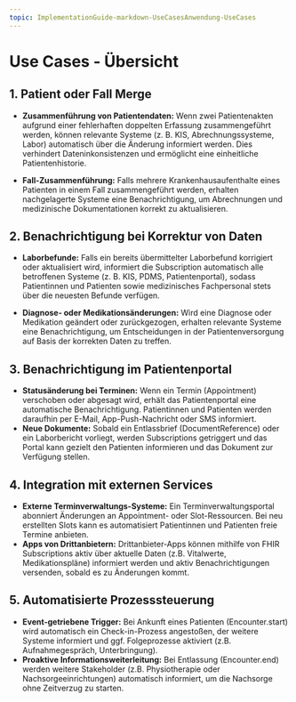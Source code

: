 ```yaml
---
topic: ImplementationGuide-markdown-UseCasesAnwendung-UseCases
---
```

# Use Cases - Übersicht

## 1. Patient oder Fall Merge

* **Zusammenführung von Patientendaten:** Wenn zwei Patientenakten aufgrund einer fehlerhaften
  doppelten Erfassung zusammengeführt werden, können relevante Systeme (z. B. KIS,
  Abrechnungssysteme, Labor) automatisch über die Änderung informiert werden. Dies verhindert
  Dateninkonsistenzen und ermöglicht eine einheitliche Patientenhistorie.

* **Fall-Zusammenführung:** Falls mehrere Krankenhausaufenthalte eines Patienten in einem Fall
  zusammengeführt werden, erhalten nachgelagerte Systeme eine Benachrichtigung, um Abrechnungen und
  medizinische Dokumentationen korrekt zu aktualisieren.

## 2. Benachrichtigung bei Korrektur von Daten

* **Laborbefunde:** Falls ein bereits übermittelter Laborbefund korrigiert oder aktualisiert wird,
  informiert die Subscription automatisch alle betroffenen Systeme (z. B. KIS, PDMS,
  Patientenportal), sodass Patientinnen und Patienten sowie medizinisches Fachpersonal stets über
  die neuesten Befunde verfügen.

* **Diagnose- oder Medikationsänderungen:** Wird eine Diagnose oder Medikation geändert oder
  zurückgezogen, erhalten relevante Systeme eine Benachrichtigung, um Entscheidungen in der
  Patientenversorgung auf Basis der korrekten Daten zu treffen.

## 3. Benachrichtigung im Patientenportal

* **Statusänderung bei Terminen:** Wenn ein Termin (Appointment) verschoben oder abgesagt wird,
  erhält das Patientenportal eine automatische Benachrichtigung. Patientinnen und Patienten werden
  daraufhin per E-Mail, App-Push-Nachricht oder SMS informiert.
* **Neue Dokumente:** Sobald ein Entlassbrief (DocumentReference) oder ein Laborbericht vorliegt,
  werden Subscriptions getriggert und das Portal kann gezielt den Patienten informieren und das
  Dokument zur Verfügung stellen.

## 4. Integration mit externen Services

* **Externe Terminverwaltungs-Systeme:** Ein Terminverwaltungsportal abonniert Änderungen an
  Appointment- oder Slot-Ressourcen. Bei neu erstellten Slots kann es automatisiert Patientinnen und
  Patienten freie Termine anbieten.
* **Apps von Drittanbietern:** Drittanbieter-Apps können mithilfe von FHIR Subscriptions aktiv über
  aktuelle Daten (z.B. Vitalwerte, Medikationspläne) informiert werden und aktiv Benachrichtigungen
  versenden, sobald es zu Änderungen kommt.

## 5. Automatisierte Prozesssteuerung

* **Event-getriebene Trigger:** Bei Ankunft eines Patienten (Encounter.start) wird automatisch ein
  Check-in-Prozess angestoßen, der weitere Systeme informiert und ggf. Folgeprozesse aktiviert (z.B.
  Aufnahmegespräch, Unterbringung).
* **Proaktive Informationsweiterleitung:** Bei Entlassung (Encounter.end) werden weitere
  Stakeholder (z.B. Physiotherapie oder Nachsorgeeinrichtungen) automatisch informiert, um die
  Nachsorge ohne Zeitverzug zu starten.